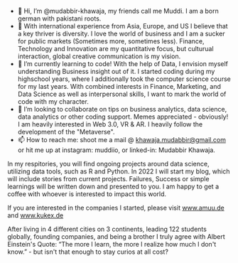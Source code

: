 - 👋 Hi, I’m @mudabbir-khawaja, my friends call me Muddi. I am a born german with pakistani roots. 
- 👀 With international experience from Asia, Europe, and US I believe that a key thriver is diversity. I love the world of business and I am a sucker for public markets (Sometimes more, sometimes less). Finance, Technology and Innovation are my quantitative focus, but culturual interaction, global creative communication is my vision. 
- 🌱 I’m currently learning to code! With the help of Data, I envision myself understanding Business insight out of it. I started coding during my highschool years, where I additionally took the computer science course for my last years. With combined interests in Finance, Marketing, and Data Science as well as interpersonal skills, I want to mark the world of code with my character.
- 💞️ I’m looking to collaborate on tips on business analytics, data science, data analytics or other coding support. Memes appreciated - obviously! I am heavily interested in Web 3.0, VR & AR. I heavily follow the development of the "Metaverse". 
- 📫 How to reach me: shoot me a mail @ khawaja.mudabbir@gmail.com or hit me up at instagram: muddiio, or linked-in: Mudabbir Khawaja.

In my respitories, you will find ongoing projects around data science, utilizing data tools, such as R and Python. In 2022 I will start my blog, which will include stories from current projects. Failures, Success or simple learnings will be written down and presented to you. I am happy to get a coffee with whoever is interested to impact this world. 

If you are interested in the companies I started, please visit www.amuu.de and www.kukex.de

After living in 4 different cities on 3 continents, leading 122 students globally, founding companies, and being a brother I truly agree with Albert Einstein's Quote: “The more I learn, the more I realize how much I don't know.” - but isn't that enough to stay curios at all cost?

<!---
mudabbir-khawaja/mudabbir-khawaja is a ✨ special ✨ repository because its `README.md` (this file) appears on your GitHub profile.
You can click the Preview link to take a look at your changes.
--->
